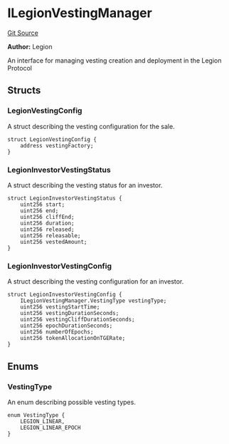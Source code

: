 # ILegionVestingManager
[Git Source](https://github.com/Legion-Team/evm-contracts/blob/a0becaf0413338ea78e3b0a0ce4527f7e1695849/src/interfaces/vesting/ILegionVestingManager.sol)

**Author:**
Legion

An interface for managing vesting creation and deployment in the Legion Protocol


## Structs
### LegionVestingConfig
A struct describing the vesting configuration for the sale.


```solidity
struct LegionVestingConfig {
    address vestingFactory;
}
```

### LegionInvestorVestingStatus
A struct describing the vesting status for an investor.


```solidity
struct LegionInvestorVestingStatus {
    uint256 start;
    uint256 end;
    uint256 cliffEnd;
    uint256 duration;
    uint256 released;
    uint256 releasable;
    uint256 vestedAmount;
}
```

### LegionInvestorVestingConfig
A struct describing the vesting configuration for an investor.


```solidity
struct LegionInvestorVestingConfig {
    ILegionVestingManager.VestingType vestingType;
    uint256 vestingStartTime;
    uint256 vestingDurationSeconds;
    uint256 vestingCliffDurationSeconds;
    uint256 epochDurationSeconds;
    uint256 numberOfEpochs;
    uint256 tokenAllocationOnTGERate;
}
```

## Enums
### VestingType
An enum describing possible vesting types.


```solidity
enum VestingType {
    LEGION_LINEAR,
    LEGION_LINEAR_EPOCH
}
```

